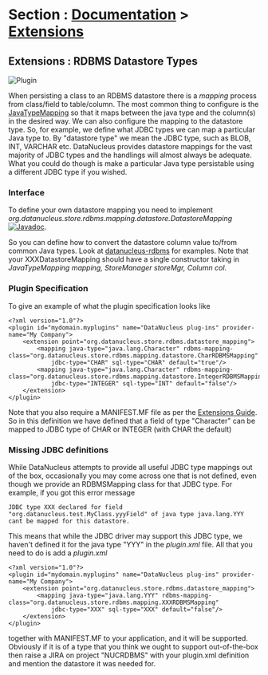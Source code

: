 <head><title>Extensions : RDBMS Datatypes</title></head>

# Section : [Documentation](../index.html) > [Extensions](index.html)

## Extensions : RDBMS Datastore Types
![Plugin](../../images/nucleus_plugin.gif)

When persisting a class to an RDBMS datastore there is a _mapping_ process from class/field to table/column. The most common thing to configure is the 
[JavaTypeMapping](rdbms_java_types.html) so that it maps between the java type and the column(s) in the desired way. We can also configure the 
mapping to the datastore type. So, for example, we define what JDBC types we can map a particular Java type to. 
By "datastore type" we mean the JDBC type, such as BLOB, INT, VARCHAR etc. 
DataNucleus provides datastore mappings for the vast majority of JDBC types and the handlings will almost always be adequate. 
What you could do though is make a particular Java type persistable using a different JDBC type if you wished.


### Interface

To define your own datastore mapping you need to implement _org.datanucleus.store.rdbms.mapping.datastore.DatastoreMapping_
[![Javadoc](../../images/javadoc.gif)](http://www.datanucleus.org/javadocs/store.rdbms/latest/org/datanucleus/store/rdbms/mapping/datastore/DatastoreMapping.html).

So you can define how to convert the datastore column value to/from common Java types.
Look at [datanucleus-rdbms](https://github.com/datanucleus/datanucleus-rdbms/tree/master/src/main/java/org/datanucleus/store/rdbms/mapping/datastore)
for examples. Note that your XXXDatastoreMapping should have a single constructor taking in 
_JavaTypeMapping mapping, StoreManager storeMgr, Column col_.


### Plugin Specification

To give an example of what the plugin specification looks like

	<?xml version="1.0"?>
	<plugin id="mydomain.myplugins" name="DataNucleus plug-ins" provider-name="My Company">
    	<extension point="org.datanucleus.store.rdbms.datastore_mapping">
        	<mapping java-type="java.lang.Character" rdbms-mapping-class="org.datanucleus.store.rdbms.mapping.datastore.CharRDBMSMapping" 
                jdbc-type="CHAR" sql-type="CHAR" default="true"/>
        	<mapping java-type="java.lang.Character" rdbms-mapping-class="org.datanucleus.store.rdbms.mapping.datastore.IntegerRDBMSMapping" 
                jdbc-type="INTEGER" sql-type="INT" default="false"/>
    	</extension>
	</plugin>

Note that you also require a MANIFEST.MF file as per the [Extensions Guide](index.html).
So in this definition we have defined that a field of type "Character" can be mapped to JDBC type of CHAR or INTEGER (with CHAR the default)


### Missing JDBC definitions

While DataNucleus attempts to provide all useful JDBC type mappings out of the box, occasionally
you may come across one that is not defined, even though we provide an RDBMSMapping class for that
JDBC type. For example, if you got this error message

	JDBC type XXX declared for field "org.datanucleus.test.MyClass.yyyField" of java type java.lang.YYY cant be mapped for this datastore.


This means that while the JDBC driver may support this JDBC type, we haven't defined it for the java type "YYY" in the _plugin.xml_ file. 
All that you need to do is add a _plugin.xml_

	<?xml version="1.0"?>
	<plugin id="mydomain.myplugins" name="DataNucleus plug-ins" provider-name="My Company">
    	<extension point="org.datanucleus.store.rdbms.datastore_mapping">
        	<mapping java-type="java.lang.YYY" rdbms-mapping-class="org.datanucleus.store.rdbms.mapping.XXXRDBMSMapping" 
            	jdbc-type="XXX" sql-type="XXX" default="false"/>
    	</extension>
	</plugin>

together with MANIFEST.MF to your application, and it will be supported. Obviously if it is of
a type that you think we ought to support out-of-the-box then raise a JIRA on project "NUCRDBMS"
with your plugin.xml definition and mention the datastore it was needed for.
